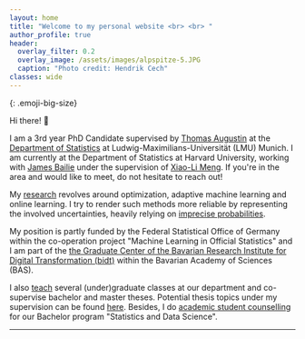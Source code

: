 ```yaml
---
layout: home
title: "Welcome to my personal website <br> <br> " 
author_profile: true
header:
  overlay_filter: 0.2
  overlay_image: /assets/images/alpspitze-5.JPG
  caption: "Photo credit: Hendrik Cech"
classes: wide
---
```

<style>
.emoji-big-size img {font-size: 8rem;}
</style>

{: .emoji-big-size}

Hi there! :wave: <br>


I am a 3rd year PhD Candidate supervised by [Thomas Augustin](https://scholar.google.de/citations?user=3N20m1kAAAAJ&hl=de) at the [Department of Statistics](https://www.statistik.uni-muenchen.de/index.html) at Ludwig-Maximilians-Universität (LMU) Munich. I am currently at the Department of Statistics at Harvard University, working with [James Bailie](https://jameshbailie.github.io/) under the supervision of [Xiao-Li Meng](https://statistics.fas.harvard.edu/people/xiao-li-meng). If you're in the area and would like to meet, do not hesitate to reach out!

My [research](https://rodemann.github.io/_pages/research/) revolves around optimization, adaptive machine learning and online learning. I try to render such methods more reliable by representing the involved uncertainties, heavily relying on [imprecise probabilities](https://sipta.org/). 

My position is partly funded by the Federal Statistical Office of Germany within the co-operation project "Machine Learning in Official Statistics" and I am part of the [the Graduate Center of the Bavarian Research Institute for Digital Transformation (bidt)](https://en.bidt.digital/person/julian-rodemann) within the Bavarian Academy of Sciences (BAS).

I also [teach](https://rodemann.github.io/_pages/teaching/) several (under)graduate classes at our department and co-supervise bachelor and master theses. Potential thesis topics under my supervision can be found [here](https://rodemann.github.io/_pages/teaching/). Besides, I do [academic student counselling](https://www.statistik.uni-muenchen.de/studium/beratung/index.html) for our Bachelor program "Statistics and Data Science".  

---

